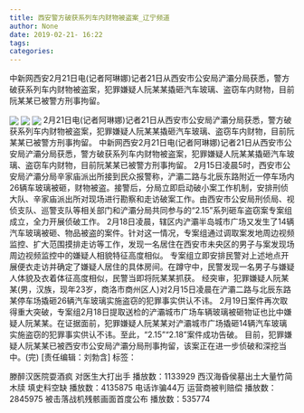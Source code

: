 ```yaml
---
title: 西安警方破获系列车内财物被盗案_辽宁频道
author: None
date: 2019-02-21- 16:22
tags: 
categories: 
---
```

中新网西安2月21日电(记者阿琳娜)记者21日从西安市公安局浐灞分局获悉，警方破获系列车内财物被盗案，犯罪嫌疑人阮某某撬砸汽车玻璃、盗窃车内财物，目前阮某某已被警方刑事拘留。
<!-- more -->
                
<img align="center" border="0" src="http://p3.ifengimg.com/fck/2019_08/597c13ea23daecf_w540_h405.jpg" />
                
<img align="center" border="0" src="http://p3.ifengimg.com/fck/2019_08/a670b1e8444eda5_w540_h405.jpg" />
            
<img align="center" border="0" src="http://p2.ifengimg.com/a/2016/0810/204c433878d5cf9size1_w16_h16.png" />
2月21日电(记者阿琳娜)记者21日从西安市公安局浐灞分局获悉，警方破获系列车内财物被盗案，犯罪嫌疑人阮某某撬砸汽车玻璃、盗窃车内财物，目前阮某某已被警方刑事拘留。
中新网西安2月21日电(记者阿琳娜)记者21日从西安市公安局浐灞分局获悉，警方破获系列车内财物被盗案，犯罪嫌疑人阮某某撬砸汽车玻璃、盗窃车内财物，目前阮某某已被警方刑事拘留。
2月15日凌晨5时，西安市公安局浐灞分局辛家庙派出所接到民众报警称，浐灞二路与北辰东路附近一停车场内26辆车玻璃被砸，财物被盗。接警后，分局立即启动破小案工作机制，安排刑侦大队、辛家庙派出所对现场进行勘察和走访破案工作。由西安市公安局刑侦局、视侦支队、巡警支队等相关部门和浐灞分局共同参与的“2.15”系列砸车盗窃案专案组成立，全力开展侦破工作。
2月18日凌晨，辖区内浐灞半岛城市广场又发生了14辆汽车玻璃被砸、物品被盗的案件。针对这一情况，专案组通过调取案发地周边视频监控、扩大范围摸排走访等工作，发现一名居住在西安市未央区的男子与案发现场周边视频监控中的嫌疑人相貌特征高度相似。
专案组立即安排民警对上述地点开展便衣走访并确定了嫌疑人居住的具体房间。在蹲守中，民警发现一名男子与嫌疑人体貌及衣着体征高度相似，民警当即将阮某某抓获。
经突审，犯罪嫌疑人阮某某(男，汉族，现年23岁，商洛市商州区人)对2月15日凌晨在浐灞二路与北辰东路某停车场撬砸26辆汽车玻璃实施盗窃的犯罪事实供认不讳。
2月19日案件再次取得重大突破，专案组2月18日提取送检的浐灞城市广场车辆玻璃被砸物证也比中嫌疑人阮某某。在证据面前，犯罪嫌疑人阮某某对浐灞城市广场撬砸14辆汽车玻璃实施盗窃的犯罪事实供认不讳。至此，“2.15”“2.18”案件成功告破。
目前，犯罪嫌疑人阮某某已被西安市公安局浐灞分局刑事拘留，该案正在进一步侦破和深挖当中。(完)
[责任编辑：刘勃含]
标签：
 
             
滕醉汉医院耍酒疯 对医生大打出手
播放数：1133929
西汉海昏侯墓出土大量竹简木牍 填史料空缺
播放数：4135875
电话诈骗44万 运营商被判赔偿
播放数：2845975
被击落战机残骸画面首度公布
播放数：535774
